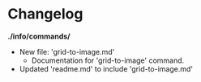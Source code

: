 # Changelog

**./info/commands/**
* New file: 'grid-to-image.md'
	* Documentation for 'grid-to-image' command.
* Updated 'readme.md' to include 'grid-to-image.md'
